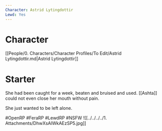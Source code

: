 ```yaml
---
Character: Astrid Lytingdottir
Lewd: Yes
---
```

# Character
[[People/0. Characters/Character Profiles/To Edit/Astrid Lytingdottir.md|Astrid Lytingdottir]]

# Starter
She had been caught for a week, beaten and bruised and used. [[Ashta]] could not even close her mouth without pain.

She just wanted to be left alone.

#OpenRP #FeraRP #LewdRP  #NSFW
![[../../../../1. Attachments/DhwXsAlWkAEzSP5.jpg]]